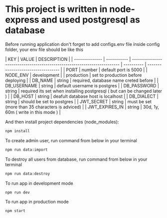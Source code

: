 # This project is written in node-express and used postgresql as database

Before running application don't forget to add configs.env file inside config folder, your env file should be like this

| KEY            | VALUE       | DESCRIPTION                                                              |
| -------------- | ----------- | ------------------------------------------------------------------------ | ---------- | ---------------------------------- |
| PORT           | number      | default port is 5000                                                     |
| NODE_ENV       | development |                                                                          | production | set to production before deploying |
| DB_NAME        | string      | required, database name creted before                                    |
| DB_USERNAME    | string      | default username is postgres                                             |
| DB_PASSWORD    | string      | required its set when installing postgresql ( but can be changed later ) |
| DB_HOST        | string      | deafult database host is localhost                                       |
| DB_DIALECT     | string      | should be set to postgres                                                |
| JWT_SECRET     | string      | must be set (more than 35 characters is adviced)                         |
| JWT_EXPIRES_IN | string      | 30d, 1y, 60m ( write in this mode )                                      |

And then install project dependencies (node_modules):

```cmd
npm install
```

To create admin user, run command from below in your terminal

```cmd
npm run data:import
```

To destroy all users from database, run command from below in your terminal

```cmd
npm run data:destroy
```

To run app in development mode

```cmd
npm run dev
```

To run app in production mode

```cmd
npm start
```
